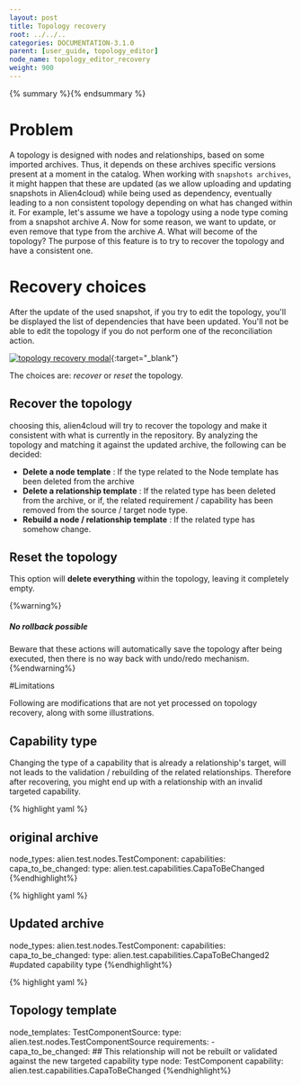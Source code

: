 ```yaml
---
layout: post
title: Topology recovery
root: ../../..
categories: DOCUMENTATION-3.1.0
parent: [user_guide, topology_editor]
node_name: topology_editor_recovery
weight: 900
---
```


{% summary %}{% endsummary %}

# Problem

A topology is designed with nodes and relationships, based on some imported archives. Thus, it depends on these archives specific versions present at a moment in the catalog. When working with `snapshots archives`, it might happen that these are updated (as we allow uploading and updating snapshots in Alien4cloud) while being used as dependency, eventually leading to a non consistent topology depending on what has changed within it.
For example, let's assume we have a topology using a node type coming from a snapshot archive _A_. Now for some reason, we want to update, or even remove that type from the archive _A_. What will become of the topology?
The purpose of this feature is to try to recover the topology and have a consistent one.

# Recovery choices

After the update of the used snapshot, if you try to edit the topology, you'll be displayed the list of dependencies that have been updated. You'll not be able to edit the topology if you do not perform one of the reconciliation action.

[![topology recovery modal](../../images/3.1.0/user_guide/topology_editor/topology_recovery_modal.png)](../../images/3.1.0/user_guide/topology_editor/topology_recovery_modal.png){:target="_blank"}<br>

The choices are: _recover_ or _reset_ the topology.

## Recover the topology

choosing this, alien4cloud will try to recover the topology and make it consistent with what is currently in the repository.
By analyzing the topology and matching it against the updated archive, the following can be decided:

  * **Delete a node template** : If the type related to the Node template has been deleted from the archive
  * **Delete a relationship template** : If the related type has been deleted from the archive, or if, the related requirement / capability has been removed from the source / target node type.
  * **Rebuild a node / relationship template** : If the related type has somehow change.

## Reset the topology

This option will __delete everything__ within the topology, leaving it completely empty.

{%warning%}
<h5>No rollback possible</h5>
Beware that these actions will automatically save the topology after being executed, then there is no way back with undo/redo mechanism.
{%endwarning%}

#Limitations

Following are modifications that are not yet processed on topology recovery, along with some illustrations.

## Capability type
Changing the type of a capability that is already a relationship's target, will not leads to the validation / rebuilding of the related relationships. Therefore after recovering, you might end up with a relationship with an invalid targeted capability.

{% highlight yaml %}
## original archive
node_types:
  alien.test.nodes.TestComponent:
    capabilities:
      capa_to_be_changed:
        type: alien.test.capabilities.CapaToBeChanged
{%endhighlight%}

{% highlight yaml %}
## Updated archive
node_types:
  alien.test.nodes.TestComponent:
    capabilities:
      capa_to_be_changed:
        type: alien.test.capabilities.CapaToBeChanged2 #updated capability type
{%endhighlight%}

{% highlight yaml %}
## Topology template
node_templates:
  TestComponentSource:
    type: alien.test.nodes.TestComponentSource
    requirements:
      - capa_to_be_changed:   ## This relationship will not be rebuilt or validated against the new targeted capability type
        node: TestComponent
        capability: alien.test.capabilities.CapaToBeChanged
{%endhighlight%}
